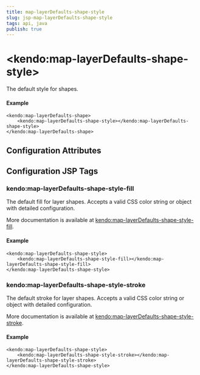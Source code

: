 ```yaml
---
title: map-layerDefaults-shape-style
slug: jsp-map-layerDefaults-shape-style
tags: api, java
publish: true
---
```


# \<kendo:map-layerDefaults-shape-style\>

The default style for shapes.

#### Example
    <kendo:map-layerDefaults-shape>
        <kendo:map-layerDefaults-shape-style></kendo:map-layerDefaults-shape-style>
    </kendo:map-layerDefaults-shape>

## Configuration Attributes


##  Configuration JSP Tags

### kendo:map-layerDefaults-shape-style-fill

The default fill for layer shapes.
Accepts a valid CSS color string or object with detailed configuration.

More documentation is available at [kendo:map-layerDefaults-shape-style-fill](/api/wrappers/jsp/map/layerdefaults-shape-style-fill).

#### Example

    <kendo:map-layerDefaults-shape-style>
        <kendo:map-layerDefaults-shape-style-fill></kendo:map-layerDefaults-shape-style-fill>
    </kendo:map-layerDefaults-shape-style>

### kendo:map-layerDefaults-shape-style-stroke

The default stroke for layer shapes.
Accepts a valid CSS color string or object with detailed configuration.

More documentation is available at [kendo:map-layerDefaults-shape-style-stroke](/api/wrappers/jsp/map/layerdefaults-shape-style-stroke).

#### Example

    <kendo:map-layerDefaults-shape-style>
        <kendo:map-layerDefaults-shape-style-stroke></kendo:map-layerDefaults-shape-style-stroke>
    </kendo:map-layerDefaults-shape-style>

